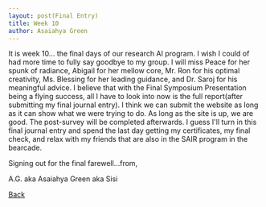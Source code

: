 ```yaml
---
layout: post(Final Entry)
title: Week 10
author: Asaiahya Green
---
```


It is week 10... the final days of our research AI program. I wish I could of had more time to fully say goodbye to my group. I will miss Peace for her spunk of radiance, Abigail for her mellow core, Mr. Ron for his optimal creativity, Ms. Blessing for her leading guidance, and Dr. Saroj for his meaningful advice. I believe that with the Final Symposium Presentation being a flying success, all I have to look into now is the full report(after submitting my final journal entry). I think we can submit the website as long as it can show what we were trying to do. As long as the site is up, we are good. The post-survey will be completed afterwards. I guess I'll turn in this final journal entry and spend the last day getting my certificates, my final check, and relax with my friends that are also in the SAIR program in the bearcade. 

Signing out for the final farewell...from,

A.G. aka Asaiahya Green aka Sisi

[Back](./)
